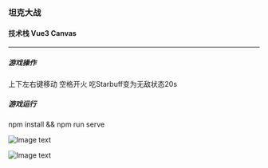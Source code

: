
### 坦克大战

#### 技术栈 Vue3 Canvas 

***

##### 游戏操作
上下左右键移动 空格开火 吃Starbuff变为无敌状态20s

##### 游戏运行
npm install && npm run serve



![Image text](https://raw.githubusercontent.com/mia1232/Vue3tankWar2D/master/assets/youxihuamian.jpeg)   


![Image text](https://raw.githubusercontent.com/mia1232/Vue3tankWar2D/master/assets/cover.jpeg)   

